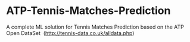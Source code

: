 # ATP-Tennis-Matches-Prediction
A complete ML solution for Tennis Matches Prediction based on the ATP Open DataSet ​ (http://tennis-data.co.uk/alldata.php​) 
